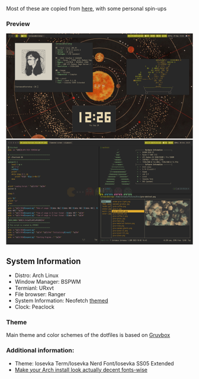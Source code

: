 Most of these are copied from [here](https://github.com/khyrthy/dotfiles), with some personal spin-ups

### Preview
![Preview](Preview.png)
![Preview2](Preview2.png)

## System Information
- Distro: Arch Linux
- Window Manager: BSPWM
- Termianl: URxvt
- File browser: Ranger
- System Information: Neofetch [themed](https://github.com/chick2d/neofetch-themes/)
- Clock: Peaclock

### Theme
Main theme and color schemes of the dotfiles is based on [Gruvbox](https://github.com/morhetz/gruvbox)

### Additional information:
- Theme: Iosevka Term/Iosevka Nerd Font/Iosevka SS05 Extended
- [Make your Arch install look actually decent fonts-wise](https://gist.github.com/YoEight/d19112db56cd8f93835bf2d009d617f7)
